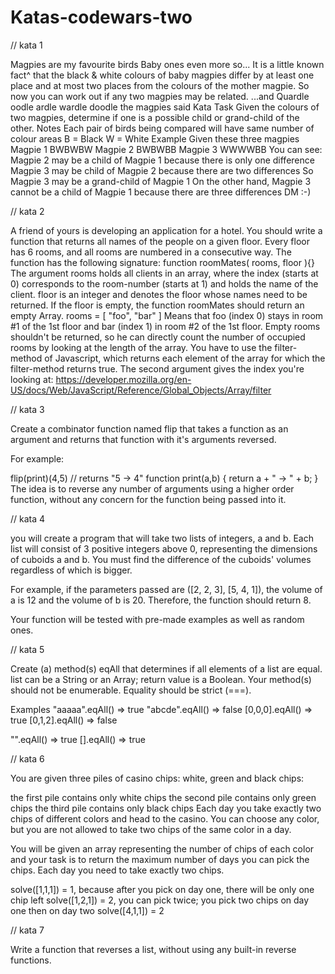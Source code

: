 # Katas-codewars-two

// kata 1 

Magpies are my favourite birds
Baby ones even more so...
It is a little known fact^ that the black & white colours of baby magpies differ by at least one place and at most two places from the colours of the mother magpie.
So now you can work out if any two magpies may be related.
...and Quardle oodle ardle wardle doodle the magpies said
Kata Task
Given the colours of two magpies, determine if one is a possible child or grand-child of the other.
Notes
Each pair of birds being compared will have same number of colour areas
B = Black
W = White
Example
Given these three magpies
Magpie 1  BWBWBW
Magpie 2  BWBWBB
Magpie 3  WWWWBB
You can see:
Magpie 2 may be a child of Magpie 1 because there is only one difference
Magpie 3 may be child of Magpie 2 because there are two differences
So Magpie 3 may be a grand-child of Magpie 1
On the other hand, Magpie 3 cannot be a child of Magpie 1 because there are three differences
DM :-)

// kata 2

A friend of yours is developing an application for a hotel. You should write a function that returns all names of the people on a given floor. Every floor has 6 rooms, and all rooms are numbered in a consecutive way.
The function has the following signature:
function roomMates( rooms, floor ){}
The argument rooms holds all clients in an array, where the index (starts at 0) corresponds to the room-number (starts at 1) and holds the name of the client.
floor is an integer and denotes the floor whose names need to be returned. If the floor is empty, the function roomMates should return an empty Array.
rooms = [ "foo", "bar" ]
Means that foo (index 0) stays in room #1 of the 1st floor and bar (index 1) in room #2 of the 1st floor.
Empty rooms shouldn't be returned, so he can directly count the number of occupied rooms by looking at the length of the array.
You have to use the filter-method of Javascript, which returns each element of the array for which the filter-method returns true. The second argument gives the index you're looking at:
https://developer.mozilla.org/en-US/docs/Web/JavaScript/Reference/Global_Objects/Array/filter


// kata 3 

Create a combinator function named flip that takes a function as an argument and returns that function with it's arguments reversed.

For example:

flip(print)(4,5) // returns "5 -> 4"
function print(a,b) {
  return a + " -> " + b;
}
The idea is to reverse any number of arguments using a higher order function, without any concern for the function being passed into it.

// kata 4

you will create a program that will take two lists of integers, a and b. Each list will consist of 3 positive integers above 0, representing the dimensions of cuboids a and b. You must find the difference of the cuboids' volumes regardless of which is bigger.

For example, if the parameters passed are ([2, 2, 3], [5, 4, 1]), the volume of a is 12 and the volume of b is 20. Therefore, the function should return 8.

Your function will be tested with pre-made examples as well as random ones.

// kata 5

Create (a) method(s) eqAll that determines if all elements of a list are equal.
list can be a String or an Array; return value is a Boolean.
Your method(s) should not be enumerable. Equality should be strict (===).

Examples
"aaaaa".eqAll() => true
"abcde".eqAll() => false
[0,0,0].eqAll() => true
[0,1,2].eqAll() => false

"".eqAll() => true
[].eqAll() => true

// kata 6

You are given three piles of casino chips: white, green and black chips:

the first pile contains only white chips
the second pile contains only green chips
the third pile contains only black chips
Each day you take exactly two chips of different colors and head to the casino. You can choose any color, but you are not allowed to take two chips of the same color in a day.

You will be given an array representing the number of chips of each color and your task is to return the maximum number of days you can pick the chips. Each day you need to take exactly two chips.

solve([1,1,1]) = 1, because after you pick on day one, there will be only one chip left
solve([1,2,1]) = 2, you can pick twice; you pick two chips on day one then on day two
solve([4,1,1]) = 2

// kata 7

Write a function that reverses a list, without using any built-in reverse functions.
